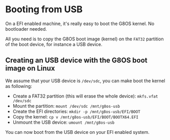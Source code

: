 # Booting from USB

On a EFI enabled machine, it's really easy to boot the G8OS kernel. No bootloader needed.

All you need is to copy the G8OS boot image (kernel) on the `FAT32` partition of the boot device, for instance a USB device.

## Creating an USB device with the G8OS boot image on Linux

We assume that your USB device is `/dev/sdc`, you can make boot the kernel as following:

- Create a FAT32 partition (this will erase the whole device): `mkfs.vfat /dev/sdc`
- Mount the partition: `mount /dev/sdc /mnt/g8os-usb`
- Create the EFI directories: `mkdir -p /mnt/g8os-usb/EFI/BOOT`
- Copy the kernel: `cp v /mnt/g8os-usb/EFI/BOOT/BOOTX64.EFI`
- Unmount the USB device: `umount /mnt/g8os-usb`

You can now boot from the USB device on your EFI enabled system.
